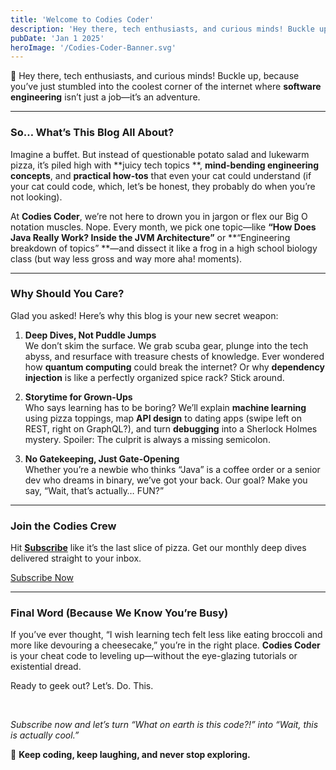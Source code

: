 ```yaml
---
title: 'Welcome to Codies Coder'
description: 'Hey there, tech enthusiasts, and curious minds! Buckle up, because you’ve just stumbled into the coolest corner of the internet where software engineering isn’t just a job—it’s an adventure.'
pubDate: 'Jan 1 2025'
heroImage: '/Codies-Coder-Banner.svg'
---
```


👋 Hey there, tech enthusiasts, and curious minds! Buckle up, because you’ve just stumbled into the coolest corner of the
internet where **software engineering** isn’t just a job—it’s an adventure.

---

### **So… What’s This Blog All About?**

Imagine a buffet. But instead of questionable potato salad and lukewarm pizza, it’s piled high with **juicy tech topics
**, **mind-bending engineering concepts**, and **practical how-tos** that even your cat could understand (if your cat
could code, which, let’s be honest, they probably do when you’re not looking).

At **Codies Coder**, we’re not here to drown you in jargon or flex our Big O notation muscles. Nope. Every month, we
pick one topic—like **“How Does Java Really Work? Inside the JVM Architecture”** or **“Engineering breakdown of topics”
**—and dissect it like a frog in a high school biology class (but way less gross and way more aha! moments).

---

### **Why Should You Care?**

Glad you asked! Here’s why this blog is your new secret weapon:

1. **Deep Dives, Not Puddle Jumps**  
   We don’t skim the surface. We grab scuba gear, plunge into the tech abyss, and resurface with treasure chests of
   knowledge. Ever wondered how **quantum computing** could break the internet? Or why **dependency injection** is like
   a perfectly organized spice rack? Stick around.

2. **Storytime for Grown-Ups**  
   Who says learning has to be boring? We’ll explain **machine learning** using pizza toppings, map **API design** to
   dating apps (swipe left on REST, right on GraphQL?), and turn **debugging** into a Sherlock Holmes mystery. Spoiler:
   The culprit is always a missing semicolon.

3. **No Gatekeeping, Just Gate-Opening**  
   Whether you’re a newbie who thinks “Java” is a coffee order or a senior dev who dreams in binary, we’ve got your
   back. Our goal? Make you say, “Wait, that’s actually… FUN?”

---

### **Join the Codies Crew**

Hit **[Subscribe](https://codiescoder.substack.com/subscribe)** like it’s the last slice of pizza. Get our monthly deep
dives delivered straight to your inbox.

[Subscribe Now](https://codiescoder.substack.com/subscribe)

---

### **Final Word (Because We Know You’re Busy)**

If you’ve ever thought, “I wish learning tech felt less like eating broccoli and more like devouring a cheesecake,”
you’re in the right place. **Codies Coder** is your cheat code to leveling up—without the eye-glazing tutorials or
existential dread.

Ready to geek out? Let’s. Do. This.

<br/>

*Subscribe now and let’s turn “What on earth is this code?!” into “Wait, this is actually cool.”*

🚀 **Keep coding, keep laughing, and never stop exploring.**
